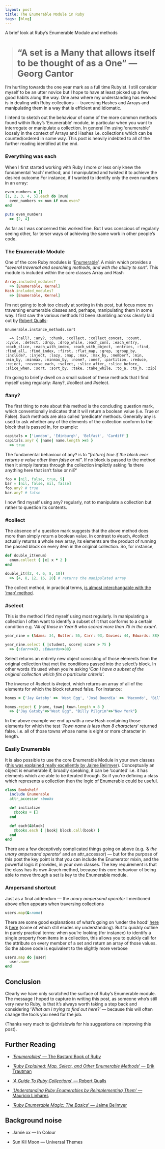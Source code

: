 ```yaml
---
layout: post
title: The Enumerable Module in Ruby
tags: [blog]
---
```


A brief look at Ruby’s Enumerable Module and methods

> # “A set is a Many that allows itself to be thought of as a One” — **Georg Cantor**

I’m hurtling towards the one year mark as a full time Rubyist. I still consider myself to be an utter novice but I hope to have at least picked up a few good habits along the way. One area where my understanding has evolved is in dealing with Ruby collections — traversing Hashes and Arrays and manipulating them in a way that is efficient and idiomatic.

I intend to sketch out the behaviour of some of the more common methods found within Ruby’s ‘Enumerable’ module, in particular when you want to interrogate or manipulate a collection. In general I’m using ‘enumerable’ loosely in the context of Arrays and Hashes i.e. collections which can be counted/ordered in some way. This post is heavily indebted to all of the further reading identified at the end.

### Everything was each

When I first started working with Ruby I more or less only knew the fundamental ‘each’ method, and I manipulated and twisted it to achieve the desired outcome For instance, if I wanted to identify only the even numbers in an array:

```ruby
even_numbers = []
[1, 2, 3, 4, 5].each do |num|
  even_numbers << num if num.even?
end

puts even_numbers
  => [2, 4]
```

As far as I was concerned this worked fine. But I was conscious of regularly seeing other, far terser ways of achieving the same work in other people’s code.

### The Enumerable Module

One of the core Ruby modules is ‘[Enumerable](http://ruby-doc.org/core-2.2.2/Enumerable.html)’. A mixin which provides a “_several traversal and searching methods, and with the ability to sort_”. This module is included within the core classes Array and Hash

```ruby
Array.included_modules?
  => [Enumerable, Kernel]
Hash.included_modules?
  => [Enumerable, Kernel]
```

I’m not going to look too closely at sorting in this post, but focus more on traversing enumerable classes and, perhaps, manipulating them in some way. I first saw the various methods I’d been stumbling across clearly laid out by [Robert Qualls](http://www.sitepoint.com/guide-ruby-collections-iii-enumerable-enumerator/):

    Enumerable.instance_methods.sort

      => [:all?, :any?, :chunk, :collect, :collect_concat, :count,  :cycle, :detect, :drop, :drop_while, :each_cons, :each_entry, :each_slice, :each_with_index, :each_with_object, :entries, :find, :find_all, :find_index, :first, :flat_map, :grep, :group_by, :include?, :inject, :lazy, :map, :max, :max_by, :member?, :min, :min_by, :minmax, :minmax_by, :none?, :one?, :partition, :reduce, :reject, :reverse_each, :select, :slice_after, :slice_before, :slice_when, :sort, :sort_by, :take, :take_while, :to_a, :to_h, :zip]

I’m going to briefly dwell on a small subset of these methods that I find myself using regularly: #any?, #collect and #select.

### #any?

The first thing to note about this method is the concluding question mark, which conventionally indicates that it will return a boolean value (i.e. True or False). Such methods are also called ‘predicate’ methods. Generally any is used to ask whether any of the elements of the collection conform to the block that is passed in, for example:

```ruby
capitals = ['London', 'Edinburgh', 'Belfast', 'Cardiff']
capitals.any? { |name| name.length >=5 }
  => true
```

The fundamental behaviour of any? is to “_[return] true if the block ever returns a value other than false or nil_”. If no block is passed to the method then it simply iterates through the collection implictly asking ‘is there anything here that isn’t false or nil?’

```ruby
foo = [nil, false, true, 5]
bar = [nil, false, nil, false]
foo.any? # true
bar.any? # false
```

I now find myself using any? regularly, not to manipulate a collection but rather to question its contents.

### #collect

The absence of a question mark suggests that the above method does more than simply return a boolean value. In contrast to #each, #collect actually returns a whole new array, its elements are the product of running the passed block on every item in the original collection. So, for instance,

```ruby
def double_it(enum)
  enum.collect { |x| x * 2 }
end

double_it([2, 4, 6, 8, 10])
  => [4, 8, 12, 16, 20] # returns the manipulated array
```

The collect method, in practical terms, [is almost interchangable with the ‘map’ method](http://stackoverflow.com/questions/5254732/difference-between-map-and-collect-in-ruby).

### #select

This is the method I find myself using most regularly. In manipulating a collection I often want to identify a subset of it that conforms to a certain condition e.g. ‘_All of those in Year 9 who scored more than 75 in the exam_’.

```ruby
year_nine = {Adams: 34, Butler: 55, Carr: 93, Davies: 44, Edwards: 88}

year_nine.select { |student, score| score > 75 }
  => {:Carr=>93, :Edwards=>88}
```

Select returns an entirely new object consisting of those elements from the original collection that met the conditions passed into the select’s block. In other words it’s used when you’re asking ‘_Can I have a subset of the original collection which fits a particular criteria’._

The inverse of #select is #reject, which returns an array of all of the elements for which the block returned false. For instance:

```ruby
homes = {'Jay Gatsby' => 'West Egg', 'José Buendía' => 'Macondo', 'Billy Pilgrim' => 'New York'}

homes.reject { |name, town| town.length < 8 }
  => {"Jay Gatsby"=>"West Egg", "Billy Pilgrim"=>"New York"}
```

In the above example we end up with a new Hash containing those elements for which the test ‘_Town name is less than 8 characters_’ returned false. i.e. all of those towns whose name is eight or more character in length.

### Easily Enumerable

It is also possible to use the core Enumerable Module in your own classes ([this was explained really excellently by Jaime Bellmyer](http://kconrails.com/2010/11/30/ruby-enumerable-primer-part-1-the-basics/)). Conceptually an object is enumerable if, broadly speaking, it can be ‘counted’ i.e. it has elements which are able to be iterated through. So if you’re defining a class which represents a collection then the logic of Enumerable could be useful.

```ruby
class Bookshelf
  include Enumerable
  attr_accessor :books

  def initialize
    @books = []
  end

  def each(&block)
    @books.each { |book| block.call(book) }
  end
end
```

There are a few deceptively complicated things going on above (e.g. ‘& _the_ _unary ampersand operator_’ and an attr_accessor) — but for the purpose of this post the key point is that you can include the Enumerator mixin, and the powerful logic it provides, in your own classes. The key requirement is that the class has its own #each method, because this core behaviour of being able to move through a set is key to the Enumerable module.

### Ampersand shortcut

Just as a final addendum — the _unary ampersand operater_ I mentioned above often appears when traversing collections

```ruby
users.map(&:name)
```

There are some good explanations of what’s going on ‘under the hood’ [here](http://stackoverflow.com/questions/1961030/ruby-ampersand-colon-shortcut) & [here](http://kconrails.com/2010/12/01/ruby-enumerable-primer-part-2-unary-ampersand-operator/) (some of which still eludes my understanding). But to quickly outline in purely practical terms: when you’re looking (for instance) to identify a single property from items in a collection, this allows you to quickly call for the attribute on every member of a set and return an array of those values. So the above code is equivalent to the slightly more verbose

```ruby
users.map do |user|
  user.name
end
```

## Conclusion

Clearly we have only scratched the surface of Ruby’s Enumerable module. The message I hoped to capture in writing this post, as someone who’s still very new to Ruby, is that it’s always worth taking a step back and considering ‘_What am I trying to find out here_?’ — because this will often change the tools you need for the job.

(Thanks very much to @chrislowis for his suggestions on improving this post).

## Further Reading

- [‘_Enumerables_’ — The Bastard Book of Ruby](http://ruby.bastardsbook.com/chapters/enumerables/)

- [‘_Ruby Explained: Map, Select, and Other Enumerable Methods_’ — Erik Trautman](http://www.eriktrautman.com/posts/ruby-explained-map-select-and-other-enumerable-methods)

- [‘_A Guide To Ruby Collections_’ — Robert Qualls](http://www.sitepoint.com/guide-ruby-collections-iii-enumerable-enumerator/)

- [‘_Understanding Ruby Enumerables by Reimplementing Them_’ — Maurício Linhares](http://mauricio.github.io/2015/01/12/implementing-enumerable-in-ruby.html)

- [‘_Ruby Enumerable Magic: The Basics_’ — Jaime Bellmyer](http://kconrails.com/2010/11/30/ruby-enumerable-primer-part-1-the-basics/)

## Background noise

- Jamie xx — In Colour

- Sun Kil Moon — Universal Themes
